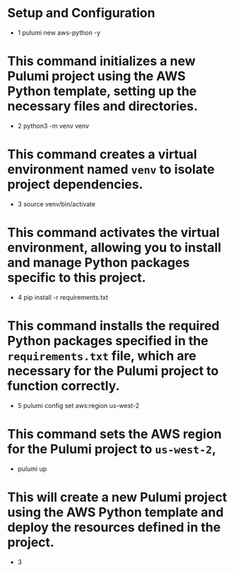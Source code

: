 # Setup and Configuration


- 1 pulumi new aws-python -y
# This command initializes a new Pulumi project using the AWS Python template, setting up the necessary files and directories.

- 2 python3 -m venv venv
# This command creates a virtual environment named `venv` to isolate project dependencies.

- 3 source venv/bin/activate
# This command activates the virtual environment, allowing you to install and manage Python packages specific to this project.

- 4 pip install -r requirements.txt
# This command installs the required Python packages specified in the `requirements.txt` file, which are necessary for the Pulumi project to function correctly.

- 5 pulumi config set aws:region us-west-2
# This command sets the AWS region for the Pulumi project to `us-west-2`,



-  pulumi up 
# This will create a new Pulumi project using the AWS Python template and deploy the resources defined in the project.

- 3 